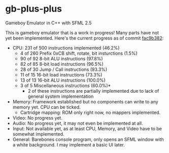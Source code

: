 # gb-plus-plus
Gameboy Emulator in C++ with SFML 2.5

This is gameboy emulator that is a work in progress! Many parts have not yet been implemented. Here's the current progress as of commit [fac9b382](https://github.com/dfrias100/gb-plus-plus/commit/fac9b382ce8eff28434e3a59b19fe810c1e72280):
* CPU: 231 of 500 instructions implemented (46.2%)
	-  4 of 260 Prefix 0xCB shift, rotate, bit insturctions (1.5%)
	- 90 of 92 8-bit ALU instructions (97.8%)
	- 82 of 85 8-bit load instructions (96.5%)
	- 28 of 30 Jump / Call instructions (93.3%)
	- 11 of 15 16-bit load instructions (73.3%)
	- 13 of 13 16-bit ALU instructions (100.0%)
	-  3 of 5 Miscellaneous instructions (60.0%)*
		- 2 of these instructions are partially implemented due to lack of general system implementation
* Memory: Framework established but no components can write to any memory yet. CPU can be ticked.
  - Cartridge mapping: ROM only right now, no mappers implemented.
* Video: No progress yet.
* Audio: No progress yet, it may not even be implemented at all.
* Input: Not available yet, as at least CPU, Memory, and Video have to be somewhat implemented.
* General: Barebones console program, only opens an SFML window with a white background. I may implement a basic UI later.
